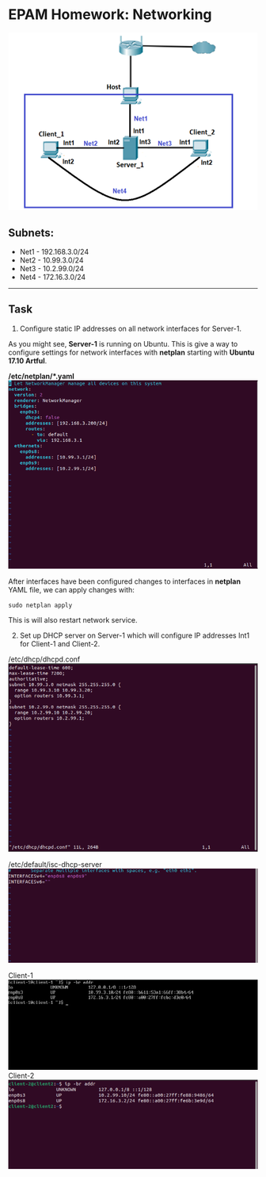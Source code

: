 # EPAM Homework: Networking

![Network schema](network_vm_plan.png)

## Subnets:
- Net1 - 192.168.3.0/24
- Net2 - 10.99.3.0/24
- Net3 - 10.2.99.0/24
- Net4 - 172.16.3.0/24

---
## Task

1. Configure static IP addresses on all network interfaces for Server-1.

As you might see, __Server-1__ is running on Ubuntu. This is give a way to configure settings for network interfaces with __netplan__ starting with __Ubuntu 17.10 Artful__.

__/etc/netplan/*.yaml__
![Server-1 interfaces](server_1_interfaces.png)

After interfaces have been configured changes to interfaces in __netplan__ YAML file, we can apply changes with:

```
sudo netplan apply
```

This is will also restart network service.

2. Set up DHCP server on Server-1 which will configure IP addresses Int1 for Client-1 and Client-2.

/etc/dhcp/dhcpd.conf
![Server-1 DHCP server](server_1_dhcp_config.png)

/etc/default/isc-dhcp-server
![Server-1 DHCP interfaces](server_1_dhcp_interfaces.png)

Client-1
![Client-1 IP addresses](client_1_ips.png)
Client-2
![Client-2 IP addresses](client_2_ips.png)

